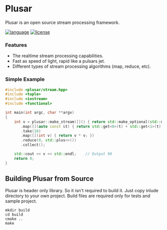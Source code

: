 # Plusar

Plusar is an open source stream processing framework.

[![language][badge.language]][language]
[![license][badge.license]][license]

[badge.language]: https://img.shields.io/badge/language-C%2B%2B17-yellow.svg
[badge.license]: https://img.shields.io/badge/license-MIT-blue.svg

[language]: https://en.wikipedia.org/wiki/C%2B%2B17
[license]: https://github.com/wwwVladislav/plusar/blob/master/LICENSE.md

### Features
* The realtime stream processing capabilities.
* Fast as speed of light, rapid like a pulsars jet.
* Different types of stream processing algorithms (map, reduce, etc).

### Simple Example
```cpp
#include <plusar/stream.hpp>
#include <tuple>
#include <iostream>
#include <functional>

int main(int argc, char **argv)
{
    int v = plusar::make_stream([]() { return std::make_optional(std::make_tuple(1, 2)); })
       .map([](auto const &t) { return std::get<0>(t) + std::get<1>(t); })
       .take(10)
       .map([](int v) { return v * v; })
       .reduce(0, std::plus<>())
       .collect();

    std::cout << v << std::endl;    // Output 90
    return 0;
}
```

## Building Plusar from Source
Plusar is header only library. So it isn't required to build it. Just copy inlude directory to your own project.
Build files are required only for tests and sample project.
```
mkdir build
cd build
cmake ..
make
```
